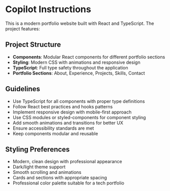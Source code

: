 # Copilot Instructions

<!-- Use this file to provide workspace-specific custom instructions to Copilot. For more details, visit https://code.visualstudio.com/docs/copilot/copilot-customization#_use-a-githubcopilotinstructionsmd-file -->

This is a modern portfolio website built with React and TypeScript. The project features:

## Project Structure
- **Components**: Modular React components for different portfolio sections
- **Styling**: Modern CSS with animations and responsive design
- **TypeScript**: Full type safety throughout the application
- **Portfolio Sections**: About, Experience, Projects, Skills, Contact

## Guidelines
- Use TypeScript for all components with proper type definitions
- Follow React best practices and hooks patterns
- Implement responsive design with mobile-first approach
- Use CSS modules or styled-components for component styling
- Add smooth animations and transitions for better UX
- Ensure accessibility standards are met
- Keep components modular and reusable

## Styling Preferences
- Modern, clean design with professional appearance
- Dark/light theme support
- Smooth scrolling and animations
- Cards and sections with appropriate spacing
- Professional color palette suitable for a tech portfolio
